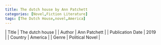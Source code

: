 ```yaml
---
title: The dutch house by Ann Patchett
categories: [Novel,Fiction Literature]
tags: [The Dutch House,novel,America]
---
```

        
| Title | The dutch house  |
| Author |  Ann Patchett  |
| Publication Date | 2019   |
| Country | America |
| Genre | Political Novel  |
        